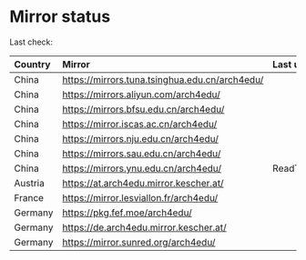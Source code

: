 <script src="./time.js"></script>
# Mirror status
Last check: <script type="text/javascript">localize(1690086001.2668982);</script>

|Country|Mirror|Last update|
|:------|:-----|:----------|
|China|https://mirrors.tuna.tsinghua.edu.cn/arch4edu/|<script type="text/javascript">localize(1690050459);</script>|
|China|https://mirrors.aliyun.com/arch4edu/|<script type="text/javascript">localize(1690007372);</script>|
|China|https://mirrors.bfsu.edu.cn/arch4edu/|<script type="text/javascript">localize(1690050459);</script>|
|China|https://mirror.iscas.ac.cn/arch4edu/|<script type="text/javascript">localize(1690050459);</script>|
|China|https://mirrors.nju.edu.cn/arch4edu/|<script type="text/javascript">localize(1690050459);</script>|
|China|https://mirrors.sau.edu.cn/arch4edu/|<script type="text/javascript">localize(1690050459);</script>|
|China|https://mirrors.ynu.edu.cn/arch4edu/|ReadTimeout|
|Austria|https://at.arch4edu.mirror.kescher.at/|<script type="text/javascript">localize(1690050459);</script>|
|France|https://mirror.lesviallon.fr/arch4edu/|<script type="text/javascript">localize(1689402753);</script>|
|Germany|https://pkg.fef.moe/arch4edu/|<script type="text/javascript">localize(1690050459);</script>|
|Germany|https://de.arch4edu.mirror.kescher.at/|<script type="text/javascript">localize(1690050459);</script>|
|Germany|https://mirror.sunred.org/arch4edu/|<script type="text/javascript">localize(1690050459);</script>|

<script src="./tablefilter/tablefilter.js"></script>
<script src="./table.js"></script>